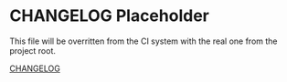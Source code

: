 # CHANGELOG Placeholder
This file will be overritten from the CI system with the real one from the project root.

[CHANGELOG](CHANGELOG.md)